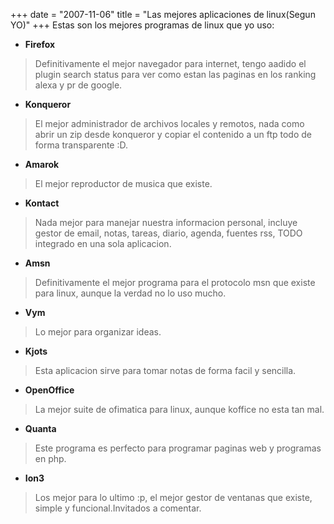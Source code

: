 +++
date = "2007-11-06"
title = "Las mejores aplicaciones de linux(Segun YO)"
+++
Estas son los mejores programas de linux que yo uso:

- **Firefox**
> Definitivamente el mejor navegador para internet, tengo aadido el plugin search status para ver como estan las paginas en los ranking alexa y pr de google.
- **Konqueror**
> El mejor administrador de archivos locales y remotos, nada como abrir un zip desde konqueror y copiar el contenido a un ftp todo de forma transparente :D.
- **Amarok**
> El mejor reproductor de musica que existe.
- **Kontact**
> Nada mejor para manejar nuestra informacion personal, incluye gestor de email, notas, tareas, diario, agenda, fuentes rss, TODO integrado en una sola aplicacion.
- **Amsn**
> Definitivamente el mejor programa para el protocolo msn que existe para linux, aunque la verdad no lo uso mucho.
- **Vym**
> Lo mejor para organizar ideas.
- **Kjots**
> Esta aplicacion sirve para tomar notas de forma facil y sencilla.
- **OpenOffice**
> La mejor suite de ofimatica para linux, aunque koffice no esta tan mal.
- **Quanta**
> Este programa es perfecto para programar paginas web y programas en php.
- **Ion3**
> Los mejor para lo ultimo :p, el mejor gestor de ventanas que existe, simple y funcional.Invitados a comentar.
